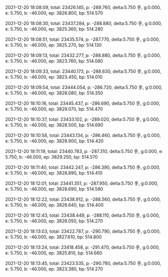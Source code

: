 2021-12-20 18:08:09, total: 23426.145, p: -289.760, delta:5.750 手, g:0.000, e: 5.750, b: -46.000, ep: 3826.800, bp: 514.570

2021-12-20 18:08:30, total: 23437.284, p: -288.880, delta:5.750 手, g:0.000, e: 5.750, b: -46.000, ep: 3825.360, bp: 514.280

2021-12-20 18:08:51, total: 23435.574, p: -287.770, delta:5.750 手, g:0.000, e: 5.750, b: -46.000, ep: 3825.270, bp: 514.130

2021-12-20 18:09:13, total: 23432.277, p: -288.880, delta:5.750 手, g:0.000, e: 5.750, b: -46.000, ep: 3823.760, bp: 514.080

2021-12-20 18:09:33, total: 23440.173, p: -288.630, delta:5.750 手, g:0.000, e: 5.750, b: -46.000, ep: 3823.450, bp: 514.010

2021-12-20 18:09:54, total: 23444.054, p: -286.720, delta:5.750 手, g:0.000, e: 5.750, b: -46.000, ep: 3828.080, bp: 514.350

2021-12-20 18:10:16, total: 23445.437, p: -286.690, delta:5.750 手, g:0.000, e: 5.750, b: -46.000, ep: 3829.070, bp: 514.470

2021-12-20 18:10:37, total: 23433.102, p: -289.020, delta:5.750 手, g:0.000, e: 5.750, b: -46.000, ep: 3828.500, bp: 514.690

2021-12-20 18:10:58, total: 23443.134, p: -286.460, delta:5.750 手, g:0.000, e: 5.750, b: -46.000, ep: 3828.900, bp: 514.420

2021-12-20 18:11:19, total: 23440.783, p: -287.310, delta:5.750 手, g:0.000, e: 5.750, b: -46.000, ep: 3829.250, bp: 514.570

2021-12-20 18:11:40, total: 23442.247, p: -286.390, delta:5.750 手, g:0.000, e: 5.750, b: -46.000, ep: 3828.890, bp: 514.410

2021-12-20 18:12:01, total: 23441.351, p: -287.950, delta:5.750 手, g:0.000, e: 5.750, b: -46.000, ep: 3828.690, bp: 514.580

2021-12-20 18:12:22, total: 23438.912, p: -288.560, delta:5.750 手, g:0.000, e: 5.750, b: -46.000, ep: 3826.640, bp: 514.400

2021-12-20 18:12:43, total: 23438.449, p: -288.110, delta:5.750 手, g:0.000, e: 5.750, b: -46.000, ep: 3826.050, bp: 514.270

2021-12-20 18:13:03, total: 23422.787, p: -290.790, delta:5.750 手, g:0.000, e: 5.750, b: -46.000, ep: 3827.610, bp: 514.800

2021-12-20 18:13:24, total: 23418.458, p: -291.470, delta:5.750 手, g:0.000, e: 5.750, b: -46.000, ep: 3825.810, bp: 514.660

2021-12-20 18:13:45, total: 23423.535, p: -290.780, delta:5.750 手, g:0.000, e: 5.750, b: -46.000, ep: 3823.380, bp: 514.270